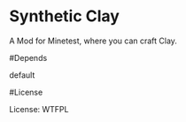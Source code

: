 # Synthetic Clay

A Mod for Minetest, where you can craft Clay.

#Depends

default

#License

License: WTFPL
